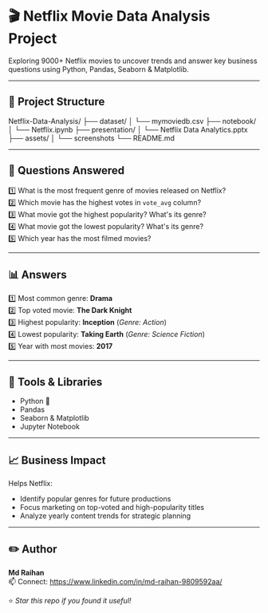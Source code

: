 # 🎬 Netflix Movie Data Analysis Project

Exploring 9000+ Netflix movies to uncover trends and answer key business questions using Python, Pandas, Seaborn & Matplotlib.

---

## 📂 Project Structure

Netflix-Data-Analysis/
├── dataset/
│   └── mymoviedb.csv
├── notebook/
│   └── Netflix.ipynb
├── presentation/
│   └── Netflix Data Analytics.pptx
├── assets/
│    └── screenshots
└── README.md
    



---

## 🚀 Questions Answered
1️⃣ What is the most frequent genre of movies released on Netflix?  
2️⃣ Which movie has the highest votes in `vote_avg` column?  
3️⃣ What movie got the highest popularity? What's its genre?  
4️⃣ What movie got the lowest popularity? What's its genre?  
5️⃣ Which year has the most filmed movies?

---

## 📊 Answers
1️⃣ Most common genre: **Drama**  
2️⃣ Top voted movie: **The Dark Knight**  
3️⃣ Highest popularity: **Inception** (*Genre: Action*)  
4️⃣ Lowest popularity: **Taking Earth** (*Genre: Science Fiction*)  
5️⃣ Year with most movies: **2017**

---

## 🔧 Tools & Libraries
- Python 🐍
- Pandas
- Seaborn & Matplotlib
- Jupyter Notebook

---

## 📈 Business Impact
Helps Netflix:
- Identify popular genres for future productions
- Focus marketing on top-voted and high-popularity titles
- Analyze yearly content trends for strategic planning

---

## ✏️ Author
**Md Raihan**  
📫 Connect: https://www.linkedin.com/in/md-raihan-9809592aa/

⭐️ *Star this repo if you found it useful!*
